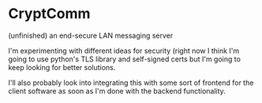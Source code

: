 # CryptComm
(unfinished) an end-secure LAN messaging server

I'm experimenting with different ideas for security (right now I think I'm going to use python's TLS library and self-signed certs but I'm going to keep looking for better solutions.

I'll also probably look into integrating this with some sort of frontend for the client software as soon as I'm done with the backend functionality.
